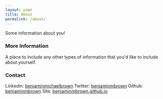 ```yaml
---
layout: page
title: About
permalink: /about/
---
```


Some information about you!

### More Information

A place to include any other types of information that you'd like to include about yourself.


### Contact
Linkedin: [benjaminmichaelbrown](https://www.linkedin.com/in/benjaminmichaelbrown/)
Twitter: [benjaminmbrown](http://twitter.com/benjaminmbrown)
Github: [benjaminmbrown](http://github.com/benjaminmbrown)
Site: [benjaminmbrown.github.io](benjaminmbrown.github.io)
